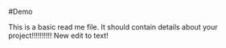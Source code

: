 #Demo

This is a basic read me file. It should contain details about your project!!!!!!!!!!
New edit to text!

